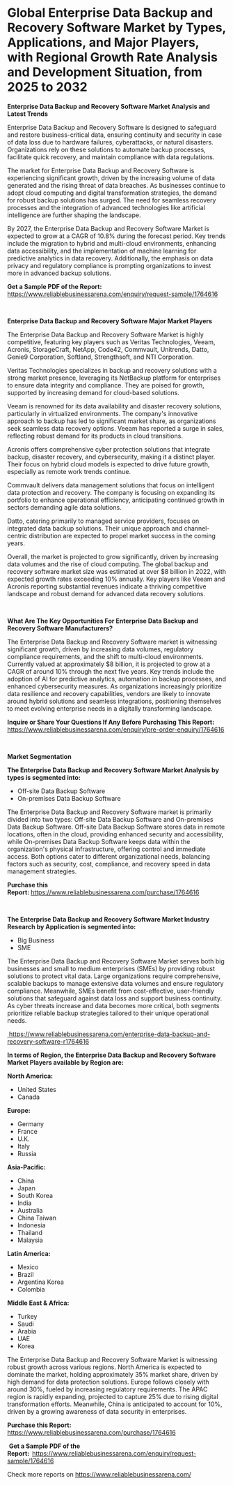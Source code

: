 <p><h1>Global Enterprise Data Backup and Recovery Software Market by Types, Applications, and Major Players, with Regional Growth Rate Analysis and Development Situation, from 2025 to 2032</h1></p><p><strong>Enterprise Data Backup and Recovery Software Market Analysis and Latest Trends</strong></p>
<p><p>Enterprise Data Backup and Recovery Software is designed to safeguard and restore business-critical data, ensuring continuity and security in case of data loss due to hardware failures, cyberattacks, or natural disasters. Organizations rely on these solutions to automate backup processes, facilitate quick recovery, and maintain compliance with data regulations.</p><p>The market for Enterprise Data Backup and Recovery Software is experiencing significant growth, driven by the increasing volume of data generated and the rising threat of data breaches. As businesses continue to adopt cloud computing and digital transformation strategies, the demand for robust backup solutions has surged. The need for seamless recovery processes and the integration of advanced technologies like artificial intelligence are further shaping the landscape.</p><p>By 2027, the Enterprise Data Backup and Recovery Software Market is expected to grow at a CAGR of 10.8% during the forecast period. Key trends include the migration to hybrid and multi-cloud environments, enhancing data accessibility, and the implementation of machine learning for predictive analytics in data recovery. Additionally, the emphasis on data privacy and regulatory compliance is prompting organizations to invest more in advanced backup solutions.</p></p>
<p><strong>Get a Sample PDF of the Report:&nbsp;</strong> <a href="https://www.reliablebusinessarena.com/enquiry/request-sample/1764616?utm_campaign=3294&utm_medium=2&utm_source=Github&utm_content=ia&utm_term=11032025&utm_id=enterprise-data-backup-and-recovery-software">https://www.reliablebusinessarena.com/enquiry/request-sample/1764616</a></p>
<p>&nbsp;</p>
<p><strong>Enterprise Data Backup and Recovery Software Major Market Players</strong></p>
<p><p>The Enterprise Data Backup and Recovery Software Market is highly competitive, featuring key players such as Veritas Technologies, Veeam, Acronis, StorageCraft, NetApp, Code42, Commvault, Unitrends, Datto, Genie9 Corporation, Softland, Strengthsoft, and NTI Corporation. </p><p>Veritas Technologies specializes in backup and recovery solutions with a strong market presence, leveraging its NetBackup platform for enterprises to ensure data integrity and compliance. They are poised for growth, supported by increasing demand for cloud-based solutions. </p><p>Veeam is renowned for its data availability and disaster recovery solutions, particularly in virtualized environments. The company's innovative approach to backup has led to significant market share, as organizations seek seamless data recovery options. Veeam has reported a surge in sales, reflecting robust demand for its products in cloud transitions.</p><p>Acronis offers comprehensive cyber protection solutions that integrate backup, disaster recovery, and cybersecurity, making it a distinct player. Their focus on hybrid cloud models is expected to drive future growth, especially as remote work trends continue.</p><p>Commvault delivers data management solutions that focus on intelligent data protection and recovery. The company is focusing on expanding its portfolio to enhance operational efficiency, anticipating continued growth in sectors demanding agile data solutions.</p><p>Datto, catering primarily to managed service providers, focuses on integrated data backup solutions. Their unique approach and channel-centric distribution are expected to propel market success in the coming years.</p><p>Overall, the market is projected to grow significantly, driven by increasing data volumes and the rise of cloud computing. The global backup and recovery software market size was estimated at over $8 billion in 2022, with expected growth rates exceeding 10% annually. Key players like Veeam and Acronis reporting substantial revenues indicate a thriving competitive landscape and robust demand for advanced data recovery solutions.</p></p>
<p>&nbsp;</p>
<p><strong>What Are The Key Opportunities For Enterprise Data Backup and Recovery Software Manufacturers?</strong></p>
<p><p>The Enterprise Data Backup and Recovery Software market is witnessing significant growth, driven by increasing data volumes, regulatory compliance requirements, and the shift to multi-cloud environments. Currently valued at approximately $8 billion, it is projected to grow at a CAGR of around 10% through the next five years. Key trends include the adoption of AI for predictive analytics, automation in backup processes, and enhanced cybersecurity measures. As organizations increasingly prioritize data resilience and recovery capabilities, vendors are likely to innovate around hybrid solutions and seamless integrations, positioning themselves to meet evolving enterprise needs in a digitally transforming landscape.</p></p>
<p><strong>Inquire or Share Your Questions If Any Before Purchasing This Report:</strong> <a href="https://www.reliablebusinessarena.com/enquiry/pre-order-enquiry/1764616?utm_campaign=3294&utm_medium=2&utm_source=Github&utm_content=ia&utm_term=11032025&utm_id=enterprise-data-backup-and-recovery-software">https://www.reliablebusinessarena.com/enquiry/pre-order-enquiry/1764616</a></p>
<p>&nbsp;</p>
<p><strong>Market Segmentation</strong></p>
<p><strong>The Enterprise Data Backup and Recovery Software Market Analysis by types is segmented into:</strong></p>
<p><ul><li>Off-site Data Backup Software</li><li>On-premises Data Backup Software</li></ul></p>
<p><p>The Enterprise Data Backup and Recovery Software market is primarily divided into two types: Off-site Data Backup Software and On-premises Data Backup Software. Off-site Data Backup Software stores data in remote locations, often in the cloud, providing enhanced security and accessibility, while On-premises Data Backup Software keeps data within the organization's physical infrastructure, offering control and immediate access. Both options cater to different organizational needs, balancing factors such as security, cost, compliance, and recovery speed in data management strategies.</p></p>
<p><strong>Purchase this Report:&nbsp;</strong><a href="https://www.reliablebusinessarena.com/purchase/1764616?utm_campaign=3294&utm_medium=2&utm_source=Github&utm_content=ia&utm_term=11032025&utm_id=enterprise-data-backup-and-recovery-software">https://www.reliablebusinessarena.com/purchase/1764616</a></p>
<p>&nbsp;</p>
<p><strong>The Enterprise Data Backup and Recovery Software Market Industry Research by Application is segmented into:</strong></p>
<p><ul><li>Big Business</li><li>SME</li></ul></p>
<p><p>The Enterprise Data Backup and Recovery Software Market serves both big businesses and small to medium enterprises (SMEs) by providing robust solutions to protect vital data. Large organizations require comprehensive, scalable backups to manage extensive data volumes and ensure regulatory compliance. Meanwhile, SMEs benefit from cost-effective, user-friendly solutions that safeguard against data loss and support business continuity. As cyber threats increase and data becomes more critical, both segments prioritize reliable backup strategies tailored to their unique operational needs.</p></p>
<p><a href="https://www.reliablebusinessarena.com/enterprise-data-backup-and-recovery-software-r1764616?utm_campaign=3294&utm_medium=2&utm_source=Github&utm_content=ia&utm_term=11032025&utm_id=enterprise-data-backup-and-recovery-software">&nbsp;https://www.reliablebusinessarena.com/enterprise-data-backup-and-recovery-software-r1764616</a></p>
<p><strong>In terms of Region, the Enterprise Data Backup and Recovery Software Market Players available by Region are:</strong></p>
<p>
    <p> <strong> North America: </strong>
        <ul>
            <li>United States</li>
            <li>Canada</li>
        </ul>
        </p> 
    <p> <strong> Europe: </strong>
        <ul>
            <li>Germany</li>
            <li>France</li>
            <li>U.K.</li>
            <li>Italy</li>
            <li>Russia</li>
        </ul>
        </p> 
    <p> <strong> Asia-Pacific: </strong>
        <ul>
            <li>China</li>
            <li>Japan</li>
            <li>South Korea</li>
            <li>India</li>
            <li>Australia</li>
            <li>China Taiwan</li>
            <li>Indonesia</li>
            <li>Thailand</li>
            <li>Malaysia</li>
        </ul>
        </p> 
    <p> <strong> Latin America: </strong>
        <ul>
            <li>Mexico</li>
            <li>Brazil</li>
            <li>Argentina Korea</li>
            <li>Colombia</li>
        </ul>
        </p> 
    <p> <strong> Middle East & Africa: </strong>
        <ul>
            <li>Turkey</li>
            <li>Saudi</li>
            <li>Arabia</li>
            <li>UAE</li>
            <li>Korea</li>
        </ul>
    </p>
    </p>
<p><p>The Enterprise Data Backup and Recovery Software Market is witnessing robust growth across various regions. North America is expected to dominate the market, holding approximately 35% market share, driven by high demand for data protection solutions. Europe follows closely with around 30%, fueled by increasing regulatory requirements. The APAC region is rapidly expanding, projected to capture 25% due to rising digital transformation efforts. Meanwhile, China is anticipated to account for 10%, driven by a growing awareness of data security in enterprises.</p></p>
<p><strong>Purchase this Report: </strong><a href="https://www.reliablebusinessarena.com/purchase/1764616?utm_campaign=3294&utm_medium=2&utm_source=Github&utm_content=ia&utm_term=11032025&utm_id=enterprise-data-backup-and-recovery-software">https://www.reliablebusinessarena.com/purchase/1764616</a></p>
<p>&nbsp;<strong>Get a Sample PDF of the Report:&nbsp;&nbsp;</strong><a href="https://www.reliablebusinessarena.com/enquiry/request-sample/1764616?utm_campaign=3294&utm_medium=2&utm_source=Github&utm_content=ia&utm_term=11032025&utm_id=enterprise-data-backup-and-recovery-software">https://www.reliablebusinessarena.com/enquiry/request-sample/1764616</a></p>
<p><strong></strong></p>
<p>Check more reports on <a href="https://www.reliablebusinessarena.com/?utm_campaign=3294&utm_medium=2&utm_source=Github&utm_content=ia&utm_term=11032025&utm_id=enterprise-data-backup-and-recovery-software">https://www.reliablebusinessarena.com/</a></p>